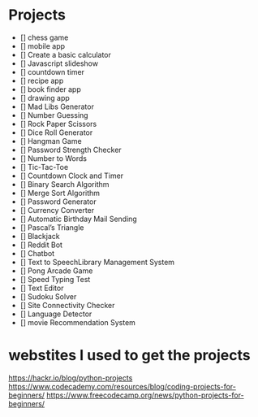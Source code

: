 # Projects

- [] chess game
- [] mobile app
- [] Create a basic calculator
- [] Javascript slideshow
- [] countdown timer
- [] recipe app
- [] book finder app
- [] drawing app
- [] Mad Libs Generator
- [] Number Guessing
- [] Rock Paper Scissors
- [] Dice Roll Generator
- [] Hangman Game
- [] Password Strength Checker
- [] Number to Words
- [] Tic-Tac-Toe
- [] Countdown Clock and Timer
- [] Binary Search Algorithm
- [] Merge Sort Algorithm
- [] Password Generator
- [] Currency Converter
- [] Automatic Birthday Mail Sending
- [] Pascal’s Triangle
- [] Blackjack
- [] Reddit Bot
- [] Chatbot
- [] Text to SpeechLibrary Management System
- [] Pong Arcade Game
- [] Speed Typing Test
- [] Text Editor
- [] Sudoku Solver
- [] Site Connectivity Checker
- [] Language Detector
- [] movie Recommendation System

# webstites I used to get the projects

https://hackr.io/blog/python-projects
https://www.codecademy.com/resources/blog/coding-projects-for-beginners/
https://www.freecodecamp.org/news/python-projects-for-beginners/
